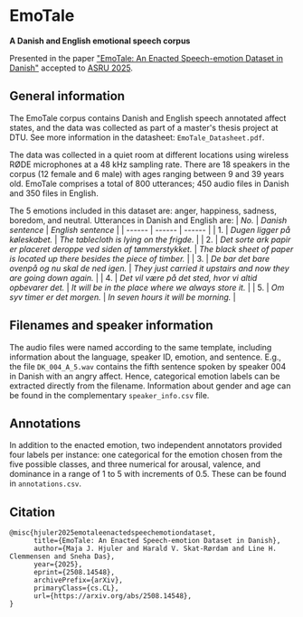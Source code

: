# EmoTale
**A Danish and English emotional speech corpus**

Presented in the paper ["EmoTale: An Enacted Speech-emotion Dataset in Danish"](https://arxiv.org/abs/2508.14548) accepted to [ASRU 2025](https://2025.ieeeasru.org/).

General information
------------------------------------------------------------------

The EmoTale corpus contains Danish and English speech annotated affect states, and the data was collected as part of a master's thesis project at DTU. 
See more information in the datasheet: `EmoTale_Datasheet.pdf`.

The data was collected in a quiet room at different locations using wireless RØDE microphones at a 48 kHz sampling rate. 
There are 18 speakers in the corpus (12 female and 6 male) with ages ranging between 9 and 39 years old.
EmoTale comprises a total of 800 utterances; 450 audio files in Danish and 350 files in English. 

The 5 emotions included in this dataset are: anger, happiness, sadness, boredom, and neutral.
Utterances in Danish and English are:
  | *No.*  | *Danish sentence*  | *English sentence* |
  | ------ | ------  | ------ |
  | 1. | _Dugen ligger på køleskabet._ | _The tablecloth is lying on the frigde._ |
  | 2. | _Det sorte ark papir er placeret deroppe ved siden af tømmerstykket._ | _The black sheet of paper is located up there besides the piece of timber._ |
  | 3. | _De bar det bare ovenpå og nu skal de ned igen._ | _They just carried it upstairs and now they are going down again._ |
  | 4. | _Det vil være på det sted, hvor vi altid opbevarer det._ | _It will be in the place where we always store it._ |
  | 5. | _Om syv timer er det morgen._ | _In seven hours it will be morning._ |


Filenames and speaker information
------------------------------------------------------------------
The audio files were named according to the same template, including information about the language, speaker ID, emotion, and sentence.
E.g., the file `DK_004_A_5.wav` contains the fifth sentence spoken by speaker 004 in Danish with an angry affect. 
Hence, categorical emotion labels can be extracted directly from the filename.
Information about gender and age can be found in the complementary `speaker_info.csv` file.

Annotations
------------------------------------------------------------------
In addition to the enacted emotion, two independent annotators provided four labels per instance: one categorical for the emotion chosen from the five possible classes, and three numerical for arousal, valence, and dominance in a range of 1 to 5 with increments of 0.5. These can be found in `annotations.csv`.

## Citation

```
@misc{hjuler2025emotaleenactedspeechemotiondataset,
      title={EmoTale: An Enacted Speech-emotion Dataset in Danish}, 
      author={Maja J. Hjuler and Harald V. Skat-Rørdam and Line H. Clemmensen and Sneha Das},
      year={2025},
      eprint={2508.14548},
      archivePrefix={arXiv},
      primaryClass={cs.CL},
      url={https://arxiv.org/abs/2508.14548}, 
}
```

